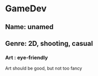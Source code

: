 <h1> GameDev </h1>

<h2> Name: unamed </h2>
<h2> Genre: 2D, shooting, casual</h2>
<h3> Art : eye-friendly </h3>
<p> Art should be good, but not too fancy </p>

